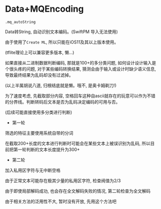 # Data+MQEncoding

```
.mq_autoString
```

Data转String, 自动识别文本编码。(SwiftPM 导入无法使用)

由于使用了`Create ML`, 所以只能在iOS11及其以上版本使用。

(tflite理论上可以兼容更多版本, 懒...)

如果直接从二进制数据判断编码, 那就是100+的多分类问题, 如何设计设计输入是个很头疼的问题, 对于某些编码转换结果, 猜测会由于输入或设计时缺少语义信息, 导致最终结果为乱码却没有过滤掉。

(以上半属胡说八道, 归根结底就是懒。哦不, 是奥卡姆剃刀!)

为了速度考虑, 先截取部分内容, 空格回车这种自ascii就存在的玩意可以作为不错的分界线。判断转码后文本是否为乱码决定编码的可用与否。

(后续可能直接使用多分类进行判断)

- 第一轮

筛选的特征主要使用系统自带的分词

在截取200+长度的文本进行判断时可能会在某些文本上被误识别为乱码, 所以目前把第一轮判断的文本长度提升为300+

- 第二轮

加入私用区字符与无中断空格

由于正常文本可能存在极其少量的私用区字符, 检查阀值为2/3

由于即使局部解码成功, 也会存在全文解码失败的情况, 第二轮检查为全文解码

由于相关方法的泛用性不大, 暂时没有开放, 先用这个方法吧